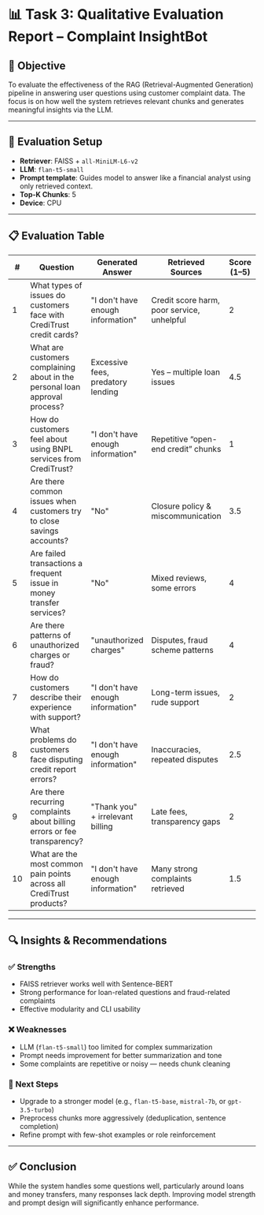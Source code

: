 # 📊 Task 3: Qualitative Evaluation Report – Complaint InsightBot

## 🎯 Objective
To evaluate the effectiveness of the RAG (Retrieval-Augmented Generation) pipeline in answering user questions using customer complaint data. The focus is on how well the system retrieves relevant chunks and generates meaningful insights via the LLM.

---

## 🧪 Evaluation Setup

- **Retriever**: FAISS + `all-MiniLM-L6-v2`
- **LLM**: `flan-t5-small`
- **Prompt template**: Guides model to answer like a financial analyst using only retrieved context.
- **Top-K Chunks**: 5
- **Device**: CPU

---

## 📋 Evaluation Table

| # | Question | Generated Answer | Retrieved Sources | Score (1–5) | Comments |
|---|----------|------------------|-------------------|-------------|----------|
| 1 | What types of issues do customers face with CrediTrust credit cards? | "I don't have enough information" | Credit score harm, poor service, unhelpful | 2 | Answer vague, context existed |
| 2 | What are customers complaining about in the personal loan approval process? | Excessive fees, predatory lending | Yes – multiple loan issues | 4.5 | Solid answer, well supported |
| 3 | How do customers feel about using BNPL services from CrediTrust? | "I don't have enough information" | Repetitive “open-end credit” chunks | 1 | Chunk quality poor |
| 4 | Are there common issues when customers try to close savings accounts? | "No" | Closure policy & miscommunication | 3.5 | Acceptable, could be more nuanced |
| 5 | Are failed transactions a frequent issue in money transfer services? | "No" | Mixed reviews, some errors | 4 | Reliable, concise |
| 6 | Are there patterns of unauthorized charges or fraud? | "unauthorized charges" | Disputes, fraud scheme patterns | 4 | Acceptable summary |
| 7 | How do customers describe their experience with support? | "I don't have enough information" | Long-term issues, rude support | 2 | Should be more expressive |
| 8 | What problems do customers face disputing credit report errors? | "I don't have enough information" | Inaccuracies, repeated disputes | 2.5 | Slightly underperforms |
| 9 | Are there recurring complaints about billing errors or fee transparency? | "Thank you" + irrelevant billing | Late fees, transparency gaps | 2 | LLM misinterpreted prompt |
| 10 | What are the most common pain points across all CrediTrust products? | "I don't have enough information" | Many strong complaints retrieved | 1.5 | Missed summarization |

---

## 🔍 Insights & Recommendations

### ✅ Strengths
- FAISS retriever works well with Sentence-BERT
- Strong performance for loan-related questions and fraud-related complaints
- Effective modularity and CLI usability

### ❌ Weaknesses
- LLM (`flan-t5-small`) too limited for complex summarization
- Prompt needs improvement for better summarization and tone
- Some complaints are repetitive or noisy — needs chunk cleaning

### 🔧 Next Steps
- Upgrade to a stronger model (e.g., `flan-t5-base`, `mistral-7b`, or `gpt-3.5-turbo`)
- Preprocess chunks more aggressively (deduplication, sentence completion)
- Refine prompt with few-shot examples or role reinforcement

---

## ✅ Conclusion
While the system handles some questions well, particularly around loans and money transfers, many responses lack depth. Improving model strength and prompt design will significantly enhance performance.

